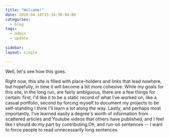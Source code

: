 ```yaml
---
title: "Welcome!"
date: 2020-04-18T15:34:30-04:00
categories:
  - blog
tags:
  - admin
  - update
  
sidebar:
layout: single

---
```



Well, let's see how this goes. 

Right now, this site is filled with place-holders and links that lead nowhere, but hopefully, in time it will become a bit more cohesive. While my goals for this site, in the long run, are fairly ambiguous, there are a few things for certain: first, I'd like it to be a static record of what I've worked on, like a casual portfolio, second by forcing myself to document my projects to be self-standing I think I'll learn a lot along the way. Lastly, and perhaps most importantly, I've learned easily a degree's worth of information from scattered articles and Youtube videos that others have published, and I feel like I should do my part by contributing.Oh, and run-on sentences -- I want to force people to read unnecessarily long sentences.

